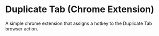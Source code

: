 # Duplicate Tab (Chrome Extension)
A simple chrome extension that assigns a hotkey to the Duplicate Tab browser action.
